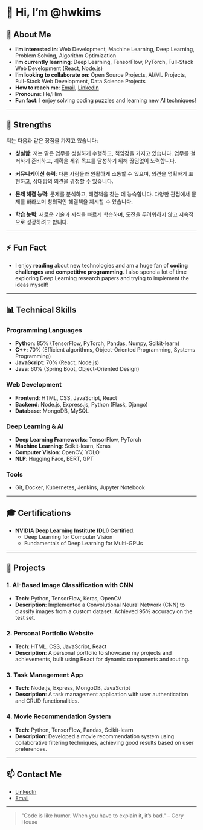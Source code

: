 # 👋 Hi, I’m @hwkims

## 🌟 About Me
- **I’m interested in**: Web Development, Machine Learning, Deep Learning, Problem Solving, Algorithm Optimization
- **I’m currently learning**: Deep Learning, TensorFlow, PyTorch, Full-Stack Web Development (React, Node.js)
- **I’m looking to collaborate on**: Open Source Projects, AI/ML Projects, Full-Stack Web Development, Data Science Projects
- **How to reach me**: [Email](mailto:hwkims@naver.com), [LinkedIn](https://www.linkedin.com/in/hyun-woo-kim-283313336/)
- **Pronouns**: He/Him
- **Fun fact**: I enjoy solving coding puzzles and learning new AI techniques!

---

## 💪 Strengths

저는 다음과 같은 장점을 가지고 있습니다:

- **성실함**: 저는 맡은 업무를 성실하게 수행하고, 책임감을 가지고 있습니다. 업무를 철저하게 준비하고, 계획을 세워 목표를 달성하기 위해 끊임없이 노력합니다.
  
- **커뮤니케이션 능력**: 다른 사람들과 원활하게 소통할 수 있으며, 의견을 명확하게 표현하고, 상대방의 의견을 경청할 수 있습니다.
  
- **문제 해결 능력**: 문제를 분석하고, 해결책을 찾는 데 능숙합니다. 다양한 관점에서 문제를 바라보며 창의적인 해결책을 제시할 수 있습니다.
  
- **학습 능력**: 새로운 기술과 지식을 빠르게 학습하며, 도전을 두려워하지 않고 지속적으로 성장하려고 합니다.

---

## ⚡ Fun Fact
- I enjoy **reading** about new technologies and am a huge fan of **coding challenges** and **competitive programming**. I also spend a lot of time exploring Deep Learning research papers and trying to implement the ideas myself!

---

## 📊 Technical Skills

### **Programming Languages**
- **Python**: 85% (TensorFlow, PyTorch, Pandas, Numpy, Scikit-learn)
- **C++**: 70% (Efficient algorithms, Object-Oriented Programming, Systems Programming)
- **JavaScript**: 70% (React, Node.js)
- **Java**: 60% (Spring Boot, Object-Oriented Design)

### **Web Development**
- **Frontend**: HTML, CSS, JavaScript, React
- **Backend**: Node.js, Express.js, Python (Flask, Django)
- **Database**: MongoDB, MySQL

### **Deep Learning & AI**
- **Deep Learning Frameworks**: TensorFlow, PyTorch
- **Machine Learning**: Scikit-learn, Keras
- **Computer Vision**: OpenCV, YOLO
- **NLP**: Hugging Face, BERT, GPT

### **Tools**
- Git, Docker, Kubernetes, Jenkins, Jupyter Notebook

---

## 🎓 Certifications

- **NVIDIA Deep Learning Institute (DLI) Certified**: 
    - Deep Learning for Computer Vision
    - Fundamentals of Deep Learning for Multi-GPUs

---

## 📂 Projects

### 1. **AI-Based Image Classification with CNN**
- **Tech**: Python, TensorFlow, Keras, OpenCV
- **Description**: Implemented a Convolutional Neural Network (CNN) to classify images from a custom dataset. Achieved 95% accuracy on the test set.

### 2. **Personal Portfolio Website**
- **Tech**: HTML, CSS, JavaScript, React
- **Description**: A personal portfolio to showcase my projects and achievements, built using React for dynamic components and routing.

### 3. **Task Management App**
- **Tech**: Node.js, Express, MongoDB, JavaScript
- **Description**: A task management application with user authentication and CRUD functionalities.

### 4. **Movie Recommendation System**
- **Tech**: Python, TensorFlow, Pandas, Scikit-learn
- **Description**: Developed a movie recommendation system using collaborative filtering techniques, achieving good results based on user preferences.

---

## 📫 Contact Me
- [LinkedIn](https://www.linkedin.com/in/hyun-woo-kim-283313336/)
- [Email](mailto:hwkims@naver.com)

---

> "Code is like humor. When you have to explain it, it’s bad." – Cory House
